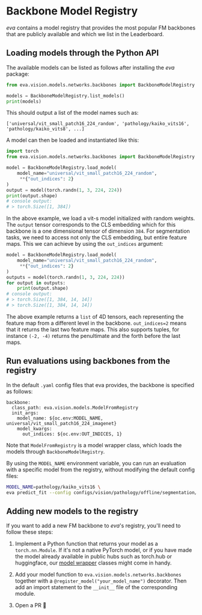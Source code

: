 # Backbone Model Registry
*eva* contains a model registry that provides the most popular FM backbones that are publicly available and which we list in the Leaderboard.

## Loading models through the Python API
The available models can be listed as follows after installing the *eva* package:
```python
from eva.vision.models.networks.backbones import BackboneModelRegistry

models = BackboneModelRegistry.list_models()
print(models)
```

This should output a list of the model names such as:
```
['universal/vit_small_patch16_224_random', 'pathology/kaiko_vits16', 'pathology/kaiko_vits8', ...]
``` 

A model can then be loaded and instantiated like this:

```python
import torch
from eva.vision.models.networks.backbones import BackboneModelRegistry

model = BackboneModelRegistry.load_model(
    model_name="universal/vit_small_patch16_224_random",
     **{"out_indices": 2}
)
output = model(torch.randn(1, 3, 224, 224))
print(output.shape)
# console output:
# > torch.Size([1, 384])
```

In the above example, we load a vit-s model initialized with random weights. The `output` tensor corresponds to the CLS embedding which for this backbone is a one dimensional tensor of dimension `384`.
For segmentation tasks, we need to access not only the CLS embedding, but entire feature maps. This we can achieve by using the `out_indices` argument:

```python
model = BackboneModelRegistry.load_model(
    model_name="universal/vit_small_patch16_224_random",
     **{"out_indices": 2}
)
outputs = model(torch.randn(1, 3, 224, 224))
for output in outputs:
    print(output.shape)
# console output:
# > torch.Size([1, 384, 14, 14])
# > torch.Size([1, 384, 14, 14])
```

The above example returns a `list` of 4D tensors, each representing the feature map from a different level in the backbone. `out_indices=2` means that it returns the last two feature maps. This also supports tuples, for instance `(-2, -4)` returns the penultimate and the forth before the last maps.


## Run evaluations using backbones from the registry
In the default `.yaml` config files that eva provides, the backbone is specified as follows:

```
backbone:
  class_path: eva.vision.models.ModelFromRegistry
  init_args:
    model_name: ${oc.env:MODEL_NAME, universal/vit_small_patch16_224_imagenet}
    model_kwargs:
      out_indices: ${oc.env:OUT_INDICES, 1}
```

Note that `ModelFromRegistry` is a model wrapper class, which loads the models through `BackboneModelRegistry`.

By using the `MODEL_NAME` environment variable, you can run an evaluation with a specific model from the registry, without modifying the default config files:
```bash
MODEL_NAME=pathology/kaiko_vits16 \
eva predict_fit --config configs/vision/pathology/offline/segmentation/consep.yaml
```

## Adding new models to the registry
If you want to add a new FM backbone to *eva*'s registry, you'll need to follow these steps:

1. Implement a Python function that returns your model as a `torch.nn.Module`. If it's not a native PyTorch model, or if you have made the model already available in public hubs such as torch.hub or huggingface, our [model wrapper](./model_wrappers.md) classes might come in handy.

2. Add your model function to `eva.vision.models.networks.backbones` together with a `@register_model("your_model_name")` decorator. Then add an import statement to the `__init__` file of the corresponding module.

3. Open a PR 🚀

